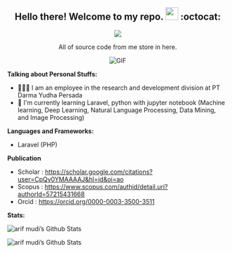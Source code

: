 <h2 align="center">Hello there! Welcome to my repo. <img src="https://github.com/TheDudeThatCode/TheDudeThatCode/blob/master/Assets/Hi.gif" width="29px"> :octocat:</h2>
<div align="center"> 
 
<a href="https://hits.seeyoufarm.com"><img src="https://hits.seeyoufarm.com/api/count/incr/badge.svg?url=https%3A%2F%2Fgithub.com%2Farifmudi&count_bg=%2379C83D&title_bg=%23555555&icon=github.svg&icon_color=%23E7E7E7&title=hits&edge_flat=false"/></a>

</div>
<p align="center">All of source code from me store in here.</p>

<p align="center">
<img align="middle" alt="GIF" src="https://media2.giphy.com/media/ule4vhcY1xEKQ/giphy.gif" />
</p>


**Talking about Personal Stuffs:**

- 👨🏻‍💻 I am an employee in the research and development division at PT Darma Yudha Persada
- 🌱 I'm currently learning Laravel, python with jupyter notebook (Machine learning, Deep Learning, Natural Language Processing, Data Mining, and Image Processing)


**Languages and Frameworks:**  

- Laravel (PHP)

**Publication**
- Scholar : https://scholar.google.com/citations?user=CpQy0YMAAAAJ&hl=id&oi=ao
- Scopus : https://www.scopus.com/authid/detail.uri?authorId=57215431668
- Orcid : https://orcid.org/0000-0003-3500-3511

**Stats:**  

![arif mudi’s Github Stats](https://github-readme-stats.anuraghazra1.vercel.app/api?username=arifmudi&show_icons=true&count_private=true&include_all_commits=true&theme=algolia)

![arif mudi’s Github Stats](https://github-readme-stats.anuraghazra1.vercel.app/api/top-langs/?username=arifmudi&layout=compact&theme=algolia)
